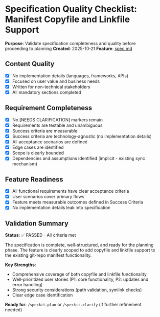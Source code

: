 # Specification Quality Checklist: Manifest Copyfile and Linkfile Support

**Purpose**: Validate specification completeness and quality before proceeding to planning
**Created**: 2025-10-21
**Feature**: [spec.md](../spec.md)

## Content Quality

- [x] No implementation details (languages, frameworks, APIs)
- [x] Focused on user value and business needs
- [x] Written for non-technical stakeholders
- [x] All mandatory sections completed

## Requirement Completeness

- [x] No [NEEDS CLARIFICATION] markers remain
- [x] Requirements are testable and unambiguous
- [x] Success criteria are measurable
- [x] Success criteria are technology-agnostic (no implementation details)
- [x] All acceptance scenarios are defined
- [x] Edge cases are identified
- [x] Scope is clearly bounded
- [x] Dependencies and assumptions identified (implicit - existing sync mechanism)

## Feature Readiness

- [x] All functional requirements have clear acceptance criteria
- [x] User scenarios cover primary flows
- [x] Feature meets measurable outcomes defined in Success Criteria
- [x] No implementation details leak into specification

## Validation Summary

**Status**: ✅ PASSED - All criteria met

The specification is complete, well-structured, and ready for the planning phase. The feature is clearly scoped to add copyfile and linkfile support to the existing git-repo manifest functionality.

**Key Strengths**:
- Comprehensive coverage of both copyfile and linkfile functionality
- Well-prioritized user stories (P1: core functionality, P2: updates and error handling)
- Strong security considerations (path validation, symlink checks)
- Clear edge case identification

**Ready for**: `/speckit.plan` or `/speckit.clarify` (if further refinement needed)
